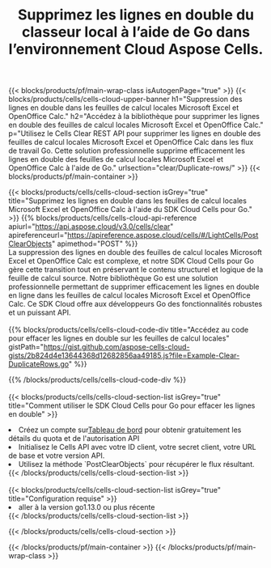 ﻿---
title:  Supprimez les lignes en double du classeur local à l’aide de Go dans l’environnement Cloud Aspose Cells.
description:  API et SDK Cloud pour supprimer les lignes en double dans Microsoft Excel et OpenOffice Calc à l'aide de Go. Supprimez les lignes en double dans les feuilles de calcul locales avec le SDK Cloud Cells pour Go.
---
{{< blocks/products/pf/main-wrap-class isAutogenPage="true" >}}
{{< blocks/products/cells/cells-cloud-upper-banner h1="Suppression des lignes en double dans les feuilles de calcul locales Microsoft Excel et OpenOffice Calc." h2="Accédez à la bibliothèque pour supprimer les lignes en double des feuilles de calcul locales Microsoft Excel et OpenOffice Calc." p="Utilisez le Cells Clear REST API pour supprimer les lignes en double des feuilles de calcul locales Microsoft Excel et OpenOffice Calc dans les flux de travail Go. Cette solution professionnelle supprime efficacement les lignes en double des feuilles de calcul locales Microsoft Excel et OpenOffice Calc à l\'aide de Go." urlsection="clear/Duplicate-rows/" >}}
{{< blocks/products/pf/main-container >}}

{{< blocks/products/cells/cells-cloud-section isGrey="true" title="Supprimez les lignes en double dans les feuilles de calcul locales Microsoft Excel et OpenOffice Calc à l\'aide du SDK Cloud Cells pour Go." >}}
{{% blocks/products/cells/cells-cloud-api-reference apiurl="https://api.aspose.cloud/v3.0/cells/clear" apireferenceurl="https://apireference.aspose.cloud/cells/#/LightCells/PostClearObjects" apimethod="POST" %}}
<br/>
La suppression des lignes en double des feuilles de calcul locales Microsoft Excel et OpenOffice Calc est complexe, et notre SDK Cloud Cells pour Go gère cette transition tout en préservant le contenu structurel et logique de la feuille de calcul source. Notre bibliothèque Go est une solution professionnelle permettant de supprimer efficacement les lignes en double en ligne dans les feuilles de calcul locales Microsoft Excel et OpenOffice Calc. Ce SDK Cloud offre aux développeurs Go des fonctionnalités robustes et un puissant API.
<br/>
<br/>
{{% blocks/products/cells/cells-cloud-code-div title="Accédez au code pour effacer les lignes en double sur les feuilles de calcul locales" gistPath="https://gist.github.com/aspose-cells-cloud-gists/2b824d4e13644368d12682856aa49185.js?file=Example-Clear-DuplicateRows.go" %}}
  
{{% /blocks/products/cells/cells-cloud-code-div %}}
<br/>
<br/>
{{< blocks/products/cells/cells-cloud-section-list isGrey="true" title="Comment utiliser le SDK Cloud Cells pour Go pour effacer les lignes en double" >}}
<li> Créez un compte sur<a href="https://dashboard.aspose.cloud/">Tableau de bord</a> pour obtenir gratuitement les détails du quota et de l'autorisation API</li>
<li>Initialisez le Cells API avec votre ID client, votre secret client, votre URL de base et votre version API.</li>
<li>Utilisez la méthode `PostClearObjects` pour récupérer le flux résultant.</li>
{{< /blocks/products/cells/cells-cloud-section-list >}}
<br/>
<br/>
{{< blocks/products/cells/cells-cloud-section-list isGrey="true" title="Configuration requise" >}}
<li>aller à la version go1.13.0 ou plus récente</li>
{{< /blocks/products/cells/cells-cloud-section-list >}}

{{< /blocks/products/cells/cells-cloud-section >}}

{{< /blocks/products/pf/main-container >}}
{{< /blocks/products/pf/main-wrap-class >}}
